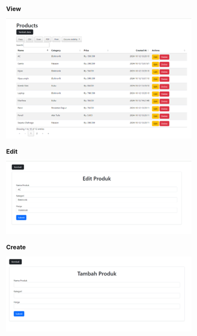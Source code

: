 ### View

![gambar_1](./public/gambar/gambar_1.png)

### Edit

![gambar_2](./public/gambar/gambar_2.png)

### Create

![gambar_3](./public/gambar/gambar_3.png)
